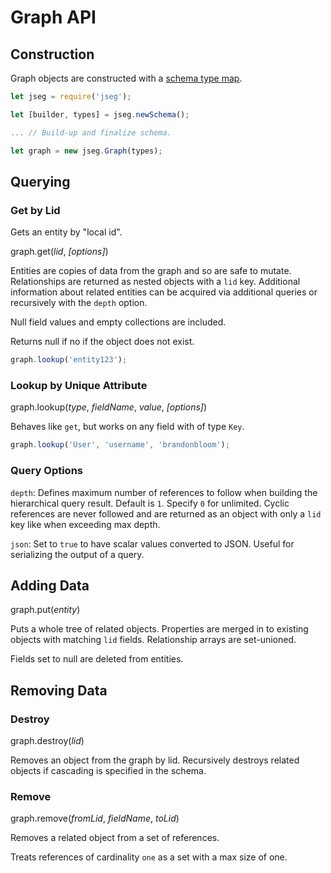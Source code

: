# Graph API

## Construction

Graph objects are constructed with a [schema type map](./schema.md).

```javascript
let jseg = require('jseg');

let [builder, types] = jseg.newSchema();

... // Build-up and finalize schema.

let graph = new jseg.Graph(types);
```

## Querying

### Get by Lid

Gets an entity by "local id".

graph.get(*lid*, _[options]_)

Entities are copies of data from the graph and so are safe to mutate.
Relationships are returned as nested objects with a `lid` key. Additional
information about related entities can be acquired via additional queries
or recursively with the `depth` option.

Null field values and empty collections are included.

Returns null if no if the object does not exist.


```javascript
graph.lookup('entity123');
```


### Lookup by Unique Attribute

graph.lookup(*type*, *fieldName*, *value*, _[options]_)

Behaves like `get`, but works on any field with of type `Key`.

```javascript
graph.lookup('User', 'username', 'brandonbloom');
```

### Query Options

`depth`: Defines maximum number of references to follow when building the
hierarchical query result. Default is `1`. Specify `0` for unlimited.
Cyclic references are never followed and are returned as an object with
only a `lid` key like when exceeding max depth.

`json`: Set to `true` to have scalar values converted to JSON. Useful for
serializing the output of a query.


## Adding Data

graph.put(*entity*)

Puts a whole tree of related objects. Properties are merged in to existing
objects with matching `lid` fields. Relationship arrays are set-unioned.

Fields set to null are deleted from entities.


## Removing Data

### Destroy

graph.destroy(*lid*)

Removes an object from the graph by lid. Recursively destroys related objects
if cascading is specified in the schema.

### Remove

graph.remove(*fromLid*, *fieldName*, *toLid*)

Removes a related object from a set of references.

Treats references of cardinality `one` as a set with a max size of one.
